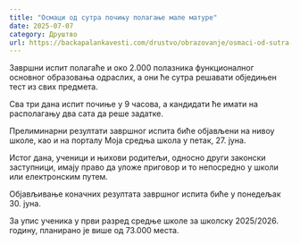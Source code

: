 ```yaml
---
title: "Осмаци од сутра почињу полагање мале матуре"
date: 2025-07-07
category: Друштво
url: https://backapalankavesti.com/drustvo/obrazovanje/osmaci-od-sutra-pocinju-polaganje-male-mature/
---
```


Завршни испит полагаће и око 2.000 полазника функционалног основног образовања одраслих, а они ће сутра решавати обједињен тест из свих предмета.

Сва три дана испит почиње у 9 часова, а кандидати ће имати на располагању два сата да реше задатке.

Прелиминарни резултати завршног испита биће објављени на нивоу школе, као и на порталу Моја средња школа у петак, 27. јуна.

Истог дана, ученици и њихови родитељи, односно други законски заступници, имају право да уложе приговор и то непосредно у школи или електронским путем.

Објављивање коначних резултата завршног испита биће у понедељак 30. јуна.

За упис ученика у први разред средње школе за школску 2025/2026. годину, планирано је више од 73.000 места.
